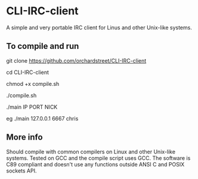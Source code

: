 # CLI-IRC-client

A simple and very portable IRC client for Linus and other Unix-like systems.

## To compile and run
git clone https://github.com/orchardstreet/CLI-IRC-client

cd CLI-IRC-client

chmod +x compile.sh

./compile.sh

./main IP PORT NICK

eg ./main 127.0.0.1 6667 chris

## More info
Should compile with common compilers on Linux and other Unix-like systems.  Tested on GCC and the compile script uses GCC. The software is C89 compliant and doesn't use any functions outside ANSI C and POSIX sockets API.
